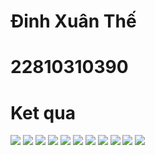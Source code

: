 # Đinh Xuân Thế
# 22810310390
# Ket qua

![](anh1.jpg)
![](anh2.jpg)
![](anh3.jpg)
![](anh4.jpg)
![](anh5.jpg)
![](anh6.jpg)
![](anh7.jpg)
![](anh8.jpg)
![](anh9.jpg)
![](anh10.jpg)
![](anh11.jpg)
